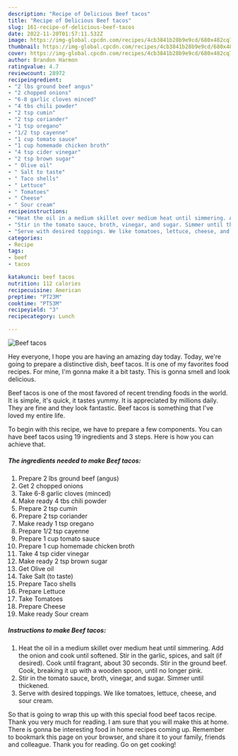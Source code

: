 ```yaml
---
description: "Recipe of Delicious Beef tacos"
title: "Recipe of Delicious Beef tacos"
slug: 161-recipe-of-delicious-beef-tacos
date: 2022-11-20T01:57:11.532Z
image: https://img-global.cpcdn.com/recipes/4cb3841b28b9e9cd/680x482cq70/beef-tacos-recipe-main-photo.jpg
thumbnail: https://img-global.cpcdn.com/recipes/4cb3841b28b9e9cd/680x482cq70/beef-tacos-recipe-main-photo.jpg
cover: https://img-global.cpcdn.com/recipes/4cb3841b28b9e9cd/680x482cq70/beef-tacos-recipe-main-photo.jpg
author: Brandon Harmon
ratingvalue: 4.7
reviewcount: 28972
recipeingredient:
- "2 lbs ground beef angus"
- "2 chopped onions"
- "6-8 garlic cloves minced"
- "4 tbs chili powder"
- "2 tsp cumin"
- "2 tsp coriander"
- "1 tsp oregano"
- "1/2 tsp cayenne"
- "1 cup tomato sauce"
- "1 cup homemade chicken broth"
- "4 tsp cider vinegar"
- "2 tsp brown sugar"
- " Olive oil"
- " Salt to taste"
- " Taco shells"
- " Lettuce"
- " Tomatoes"
- " Cheese"
- " Sour cream"
recipeinstructions:
- "Heat the oil in a medium skillet over medium heat until simmering. Add the onion and cook until softened. Stir in the garlic, spices, and salt (if desired). Cook until fragrant, about 30 seconds. Stir in the ground beef. Cook, breaking it up with a wooden spoon, until no longer pink."
- "Stir in the tomato sauce, broth, vinegar, and sugar. Simmer until thickened."
- "Serve with desired toppings. We like tomatoes, lettuce, cheese, and sour cream."
categories:
- Recipe
tags:
- beef
- tacos

katakunci: beef tacos 
nutrition: 112 calories
recipecuisine: American
preptime: "PT23M"
cooktime: "PT53M"
recipeyield: "3"
recipecategory: Lunch

---
```



![Beef tacos](https://img-global.cpcdn.com/recipes/4cb3841b28b9e9cd/680x482cq70/beef-tacos-recipe-main-photo.jpg)

Hey everyone, I hope you are having an amazing day today. Today, we're going to prepare a distinctive dish, beef tacos. It is one of my favorites food recipes. For mine, I'm gonna make it a bit tasty. This is gonna smell and look delicious.



Beef tacos is one of the most favored of recent trending foods in the world. It is simple, it's quick, it tastes yummy. It is appreciated by millions daily. They are fine and they look fantastic. Beef tacos is something that I've loved my entire life.


To begin with this recipe, we have to prepare a few components. You can have beef tacos using 19 ingredients and 3 steps. Here is how you can achieve that.

<!--inarticleads1-->

##### The ingredients needed to make Beef tacos:

1. Prepare 2 lbs ground beef (angus)
1. Get 2 chopped onions
1. Take 6-8 garlic cloves (minced)
1. Make ready 4 tbs chili powder
1. Prepare 2 tsp cumin
1. Prepare 2 tsp coriander
1. Make ready 1 tsp oregano
1. Prepare 1/2 tsp cayenne
1. Prepare 1 cup tomato sauce
1. Prepare 1 cup homemade chicken broth
1. Take 4 tsp cider vinegar
1. Make ready 2 tsp brown sugar
1. Get  Olive oil
1. Take  Salt (to taste)
1. Prepare  Taco shells
1. Prepare  Lettuce
1. Take  Tomatoes
1. Prepare  Cheese
1. Make ready  Sour cream




<!--inarticleads2-->

##### Instructions to make Beef tacos:

1. Heat the oil in a medium skillet over medium heat until simmering. Add the onion and cook until softened. Stir in the garlic, spices, and salt (if desired). Cook until fragrant, about 30 seconds. Stir in the ground beef. Cook, breaking it up with a wooden spoon, until no longer pink.
1. Stir in the tomato sauce, broth, vinegar, and sugar. Simmer until thickened.
1. Serve with desired toppings. We like tomatoes, lettuce, cheese, and sour cream.




So that is going to wrap this up with this special food beef tacos recipe. Thank you very much for reading. I am sure that you will make this at home. There is gonna be interesting food in home recipes coming up. Remember to bookmark this page on your browser, and share it to your family, friends and colleague. Thank you for reading. Go on get cooking!
